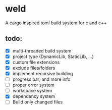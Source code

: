 # weld
A cargo inspired toml build system for c and c++

## todo:
- [x] multi-threaded build system
- [x] project type (DynamicLib, StaticLib, ...)
- [x] custom file extensions
- [x] exclude files/folders
- [x] implement recursive building
- [ ] progress bar, and more info
- [ ] proper error system
- [ ] workspace system
- [x] dependency system
- [ ] Build only changed files
